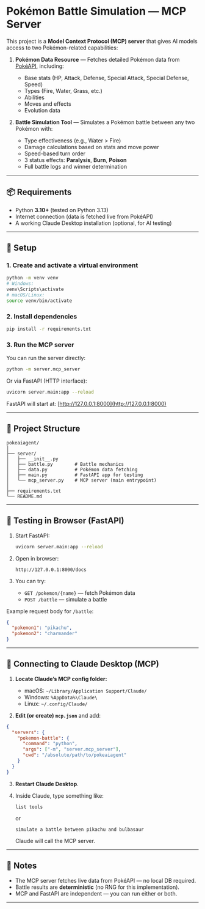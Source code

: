 # Pokémon Battle Simulation — MCP Server

This project is a **Model Context Protocol (MCP) server** that gives AI models access to two Pokémon-related capabilities:

1. **Pokémon Data Resource** — Fetches detailed Pokémon data from [PokéAPI](https://pokeapi.co), including:

   * Base stats (HP, Attack, Defense, Special Attack, Special Defense, Speed)
   * Types (Fire, Water, Grass, etc.)
   * Abilities
   * Moves and effects
   * Evolution data
2. **Battle Simulation Tool** — Simulates a Pokémon battle between any two Pokémon with:

   * Type effectiveness (e.g., Water > Fire)
   * Damage calculations based on stats and move power
   * Speed-based turn order
   * 3 status effects: **Paralysis**, **Burn**, **Poison**
   * Full battle logs and winner determination

---

## 📦 Requirements

* Python **3.10+** (tested on Python 3.13)
* Internet connection (data is fetched live from PokéAPI)
* A working Claude Desktop installation (optional, for AI testing)

---

## 🚀 Setup

### 1. Create and activate a virtual environment

```bash
python -m venv venv
# Windows:
venv\Scripts\activate
# macOS/Linux:
source venv/bin/activate
```

### 2. Install dependencies

```bash
pip install -r requirements.txt
```

### 3. Run the MCP server

You can run the server directly:

```bash
python -m server.mcp_server
```

Or via FastAPI (HTTP interface):

```bash
uvicorn server.main:app --reload
```

FastAPI will start at: [http://127.0.0.1:8000](http://127.0.0.1:8000)

---

## 📂 Project Structure

```
pokeaiagent/
│
├── server/
│   ├── __init__.py
│   ├── battle.py        # Battle mechanics
│   ├── data.py          # Pokémon data fetching
│   ├── main.py          # FastAPI app for testing
│   └── mcp_server.py    # MCP server (main entrypoint)
│
├── requirements.txt
└── README.md
```

---

## 🧪 Testing in Browser (FastAPI)

1. Start FastAPI:

   ```bash
   uvicorn server.main:app --reload
   ```
2. Open in browser:

   ```
   http://127.0.0.1:8000/docs
   ```
3. You can try:

   * `GET /pokemon/{name}` — fetch Pokémon data
   * `POST /battle` — simulate a battle

Example request body for `/battle`:

```json
{
  "pokemon1": "pikachu",
  "pokemon2": "charmander"
}
```

---

## 🤖 Connecting to Claude Desktop (MCP)

1. **Locate Claude’s MCP config folder:**

   * macOS: `~/Library/Application Support/Claude/`
   * Windows: `%AppData%\Claude\`
   * Linux: `~/.config/Claude/`

2. **Edit (or create) `mcp.json`** and add:

```json
{
  "servers": {
    "pokemon-battle": {
      "command": "python",
      "args": ["-m", "server.mcp_server"],
      "cwd": "/absolute/path/to/pokeaiagent"
    }
  }
}
```

3. **Restart Claude Desktop**.

4. Inside Claude, type something like:

   ```
   list tools
   ```

   or

   ```
   simulate a battle between pikachu and bulbasaur
   ```

   Claude will call the MCP server.

---

## 📌 Notes

* The MCP server fetches live data from PokéAPI — no local DB required.
* Battle results are **deterministic** (no RNG for this implementation).
* MCP and FastAPI are independent — you can run either or both.

---
